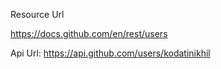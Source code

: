 

Resource Url

https://docs.github.com/en/rest/users

Api Url: https://api.github.com/users/kodatinikhil